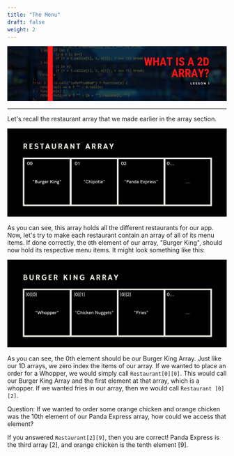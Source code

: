 ```yaml
---
title: "The Menu"
draft: false
weight: 2
---
```


![2dintro](../../img/2dintro.png)
<link rel="stylesheet" href="../../style.css">
<hr>

Let's recall the restaurant array that we made earlier in the array section. 

![restaurant](../../img/restaurant.png)

As you can see, this array holds all the different restaurants for our app. Now, let's try to make each restaurant contain an array of all of its menu items. If done correctly, the `0`th element of our array, "Burger King", should now hold its respective menu items. It might look something like this:

![burkerkingarray](../../img/burgerkingarray.png)

As you can see, the 0th element should be our Burger King Array. Just like our 1D arrays, we zero index the items of our array. If we wanted to place an order for a Whopper, we would simply call `Restaurant[0][0]`. This would call our Burger King Array and the first element at that array, which is a whopper. If we wanted fries in our array, then we would call `Restaurant [0][2]`. 

Question: If we wanted to order some orange chicken and orange chicken was the 10th element of our Panda Express array, how could we access that element?

If you answered `Restaurant[2][9]`, then you are correct! Panda Express is the third array [2], and orange chicken is the tenth element [9].